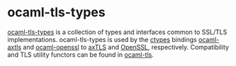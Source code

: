 ocaml-tls-types
================

[ocaml-tls-types](https://github.com/dsheets/ocaml-tls-types) is a
collection of types and interfaces common to SSL/TLS implementations.
ocaml-tls-types is used by the
[ctypes](https://github.com/ocamllabs/ocaml-ctypes) bindings
[ocaml-axtls](https://github.com/dsheets/ocaml-axtls) and
[ocaml-openssl](https://github.com/dsheets/ocaml-openssl) to
[axTLS](http://axtls.sourceforge.net/) and
[OpenSSL](https://www.openssl.org/), respectively. Compatibility and TLS
utility functors can be found in [ocaml-tls](https://github.com/dsheets/ocaml-tls).
